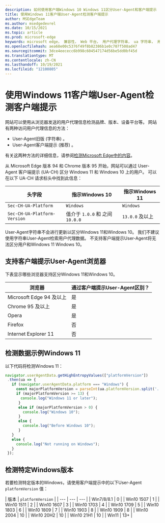 ```yaml
---
description: 如何使用客户端Windows 10 Windows 11区分User-Agent和客户端提示
title: 使用Windows 11客户端User-Agent检测客户端提示
author: MSEdgeTeam
ms.author: msedgedevrel
ms.date: 10/15/2021
ms.topic: article
ms.prod: microsoft-edge
keywords: microsoft edge， 兼容性， Web 平台， 用户代理字符串， ua 字符串， 用户代理客户端提示， 用户代理客户端提示， ua 客户端提示， ua ch， windows 11， win11， 检测 windows 11， windows 检测
ms.openlocfilehash: aea68e00c5376f49f8b82386b1e0c707f508ad47
ms.sourcegitcommit: 3dce4eececc6b998c604547174d56be5dd0bf45d
ms.translationtype: MT
ms.contentlocale: zh-CN
ms.lasthandoff: 10/19/2021
ms.locfileid: "12100805"
---
```

# <a name="detecting-windows-11-using-user-agent-client-hints"></a>使用Windows 11客户端User-Agent检测客户端提示

<!--
Restrict the lexicon to these forms:
User-Agent string
user agent string
User-Agent Client Hints
user agent information
-->

网站可以使用从浏览器发送的用户代理信息检测品牌、版本、设备平台等。 网站有两种访问用户代理信息的方法：
*  User-Agent旧版 (字符串) 。
*  User-Agent客户端提示 (推荐) 。

有关这两种方法的详细信息，请参阅[检测Microsoft Edge中的内容](user-agent-guidance.md)。

从 Microsoft Edge 版本 94 和 Chrome 版本 95 开始，网站可以通过 User-Agent 客户端提示 (UA-CH) 区分 Windows 11 和 Windows 10 上的用户。 可以在以下 UA-CH 请求标头中找到此信息：

| 头字段 | 指示Windows 10 | 指示Windows 11 |
| --- | --- | --- |
| `Sec-CH-UA-Platform` | `Windows` | `Windows` |
| `Sec-CH-UA-Platform-Version` | 值介于 `1.0.0` 和 之间 `10.0.0` | `13.0.0` 及以上 |

User-Agent字符串不会进行更新以区分Windows 11和Windows 10。  我们不建议使用字符串User-Agent检索用户代理数据。  不支持客户端提示User-Agent将无法区分用户和Windows 11 Windows 10。


<!-- ====================================================================== -->
## <a name="browsers-that-support-user-agent-client-hints"></a>支持客户端提示User-Agent浏览器

下表显示哪些浏览器支持区分Windows 11和Windows 10。

| 浏览器 | 通过客户端提示User-Agent区别？ |
| --- | --- |
| Microsoft Edge 94 及以上 | 是 |
| Chrome 95 及以上 | 是 |
| Opera | 是 |
| Firefox | 否 |
| Internet Explorer 11 | 否 |


<!-- ====================================================================== -->
## <a name="sample-code-for-detecting-windows-11"></a>检测数据示例Windows 11

以下代码将检测Windows 11：

```javascript
navigator.userAgentData.getHighEntropyValues(["platformVersion"])
 .then(ua => {
   if (navigator.userAgentData.platform === "Windows") {
     const majorPlatformVersion = parseInt(ua.platformVersion.split('.')[0]);
     if (majorPlatformVersion >= 13) {
       console.log("Windows 11 or later");
      }
      else if (majorPlatformVersion > 0) {
        console.log("Windows 10");
      }
      else {
        console.log("Before Windows 10");
      }
   }
   else {
     console.log("Not running on Windows");
   }
 });

```


<!-- ====================================================================== -->
## <a name="detecting-specific-windows-versions"></a>检测特定Windows版本

若要检测特定版本的Windows，请使用客户端提示中的以下User-Agent `platformVersion` 值：

| 版本 | `platformVersion` |
| --- | --- | --- |
| Win7/8/8.1 | 0 |
| Win10 1507 | 1 |
| Win10 1511 | 2 |
| Win10 1607 | 3 |
| Win10 1703 | 4 |
| Win10 1709 | 5 |
| Win10 1803 | 6 |
| Win10 1809 | 7 |
| Win10 1903 | 8 |
| Win10 1909 | 8 |
| Win10 2004 | 10 |
| Win10 20H2 | 10 |
| Win10 21H1 | 10 |
| Win11 | 13+ |
